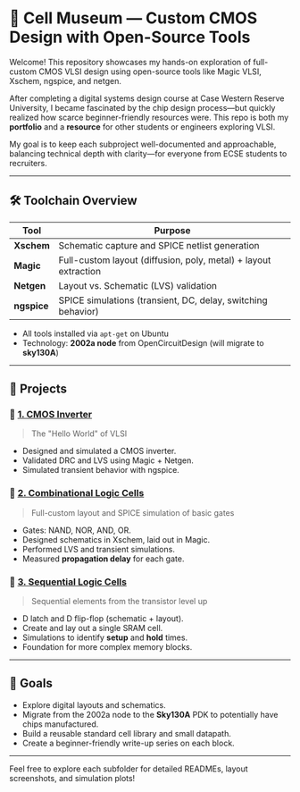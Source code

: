 # 🧠 Cell Museum — Custom CMOS Design with Open-Source Tools

Welcome! This repository showcases my hands-on exploration of full-custom CMOS VLSI design using open-source tools like Magic VLSI, Xschem, ngspice, and netgen.

After completing a digital systems design course at Case Western Reserve University, I became fascinated by the chip design process—but quickly realized how scarce beginner-friendly resources were. This repo is both my **portfolio** and a **resource** for other students or engineers exploring VLSI.

My goal is to keep each subproject well-documented and approachable, balancing technical depth with clarity—for everyone from ECSE students to recruiters.

---

## 🛠️ Toolchain Overview

| Tool       | Purpose                                                                 |
|------------|-------------------------------------------------------------------------|
| **Xschem** | Schematic capture and SPICE netlist generation                          |
| **Magic**  | Full-custom layout (diffusion, poly, metal) + layout extraction         |
| **Netgen** | Layout vs. Schematic (LVS) validation                                   |
| **ngspice**| SPICE simulations (transient, DC, delay, switching behavior)            |

- All tools installed via `apt-get` on Ubuntu
- Technology: **2002a node** from OpenCircuitDesign (will migrate to **sky130A**)

---

## 📁 Projects

### 🔹 [1. CMOS Inverter](./CMOSInverter)
> The "Hello World" of VLSI

- Designed and simulated a CMOS inverter.
- Validated DRC and LVS using Magic + Netgen.
- Simulated transient behavior with ngspice.

### 🔹 [2. Combinational Logic Cells](./LogicGates)
> Full-custom layout and SPICE simulation of basic gates

- Gates: NAND, NOR, AND, OR.
- Designed schematics in Xschem, laid out in Magic.
- Performed LVS and transient simulations.
- Measured **propagation delay** for each gate.

### 🔹 [3. Sequential Logic Cells](./MemoryCircuits)
> Sequential elements from the transistor level up

- D latch and D flip-flop (schematic + layout).
- Create and lay out a single SRAM cell.
- Simulations to identify **setup** and **hold** times.
- Foundation for more complex memory blocks.
  
---

## 📌 Goals

- Explore digital layouts and schematics.
- Migrate from the 2002a node to the **Sky130A** PDK to potentially have chips manufactured.
- Build a reusable standard cell library and small datapath.
- Create a beginner-friendly write-up series on each block.

---

Feel free to explore each subfolder for detailed READMEs, layout screenshots, and simulation plots!
